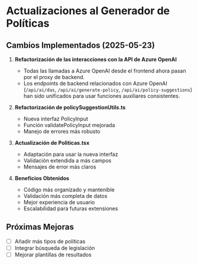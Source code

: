 # Actualizaciones al Generador de Políticas

## Cambios Implementados (2025-05-23)

1. **Refactorización de las interacciones con la API de Azure OpenAI**
   - Todas las llamadas a Azure OpenAI desde el frontend ahora pasan por el proxy de backend.
   - Los endpoints de backend relacionados con Azure OpenAI (`/api/ai/das`, `/api/ai/generate-policy`, `/api/ai/policy-suggestions`) han sido unificados para usar funciones auxiliares consistentes.

2. **Refactorización de policySuggestionUtils.ts**
   - Nueva interfaz PolicyInput
   - Función validatePolicyInput mejorada
   - Manejo de errores más robusto

3. **Actualización de Politicas.tsx**
   - Adaptación para usar la nueva interfaz
   - Validación extendida a más campos
   - Mensajes de error más claros

4. **Beneficios Obtenidos**
   - Código más organizado y mantenible
   - Validación más completa de datos
   - Mejor experiencia de usuario
   - Escalabilidad para futuras extensiones

## Próximas Mejoras
- [ ] Añadir más tipos de políticas
- [ ] Integrar búsqueda de legislación
- [ ] Mejorar plantillas de resultados
